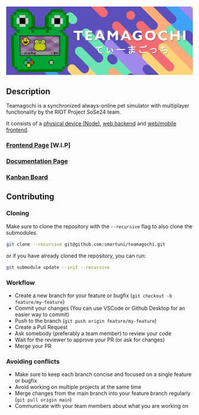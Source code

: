 ![Teamagochi - てぃーまごっち](./.github/images/banner.png)

## Description

Teamagochi is a synchronized always-online pet simulator with multiplayer functionality​ by the RIOT Project SoSe24 team. 

It consists of a [physical device (Node)](./node/), [web backend](./web_backend/) and [web/mobile frontend](./frontend/).

### [Frontend Page](https://smartuni.github.io/teamagochi) [W.I.P]

### [Documentation Page](https://smartuni.github.io/teamagochi/docs)

### [Kanban Board](https://github.com/orgs/smartuni/projects/2)

## Contributing

### Cloning

Make sure to clone the repository with the `--recursive` flag to also clone the submodules.

```bash
git clone --recursive git@github.com:smartuni/teamagochi.git
```

or if you have already cloned the repository, you can run:

```bash
git submodule update --init --recursive
```

### Workflow

- Create a new branch for your feature or bugfix (`git checkout -b feature/my-feature`)
- Commit your changes (You can use VSCode or Github Desktop for an easier way to commit)
- Push to the branch (`git push origin feature/my-feature`)
- Create a Pull Request
- Ask somebody (preferably a team member) to review your code
- Wait for the reviewer to approve your PR (or ask for changes)
- Merge your PR

### Avoiding conflicts

- Make sure to keep each branch concise and focused on a single feature or bugfix
- Avoid working on multiple projects at the same time
- Merge changes from the main branch into your feature branch regularly (`git pull origin main`)
- Communicate with your team members about what you are working on
